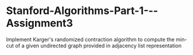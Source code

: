# Stanford-Algorithms-Part-1---Assignment3
Implement Karger's randomized contraction algorithm to compute the min-cut of a given undirected graph provided in adjacency list representation
